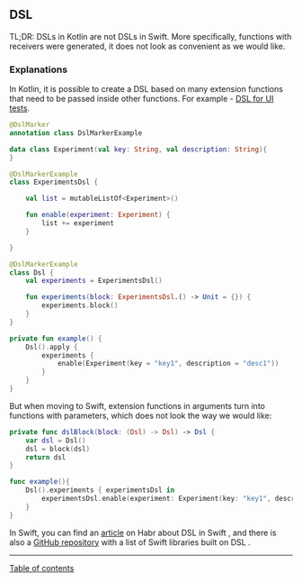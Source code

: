 ## DSL

TL;DR: DSLs in Kotlin are not DSLs in Swift. More specifically, functions with receivers were generated, it does not look as convenient as we would like.

### Explanations

In Kotlin, it is possible to create a DSL based on many extension functions that need to be passed inside other functions. For example - [DSL for UI tests](https://habr.com/ru/company/hh/blog/455042/).

```kotlin
@DslMarker
annotation class DslMarkerExample

data class Experiment(val key: String, val description: String){
}

@DslMarkerExample
class ExperimentsDsl {

    val list = mutableListOf<Experiment>()

    fun enable(experiment: Experiment) {
        list += experiment
    }

}

@DslMarkerExample
class Dsl {
    val experiments = ExperimentsDsl()

    fun experiments(block: ExperimentsDsl.() -> Unit = {}) {
        experiments.block()
    }
}

private fun example() {
    Dsl().apply {
        experiments {
            enable(Experiment(key = "key1", description = "desc1"))
        }
    }
}
```

But when moving to Swift, extension functions in arguments turn into functions with parameters, which does not look the way we would like:

```swift
private func dslBlock(block: (Dsl) -> Dsl) -> Dsl {
    var dsl = Dsl()
    dsl = block(dsl)
    return dsl
}

func example(){
    Dsl().experiments { experimentsDsl in
        experimentsDsl.enable(experiment: Experiment(key: "key1", description: "desc1"))
    }
}
```

In Swift, you can find an [article](https://habr.com/ru/company/tinkoff/blog/455760/) on Habr about DSL in Swift , and there is also a [GitHub repository](https://github.com/carson-katri/awesome-result-builders) with a list of Swift libraries built on DSL .

---
[Table of contents](/README.md)